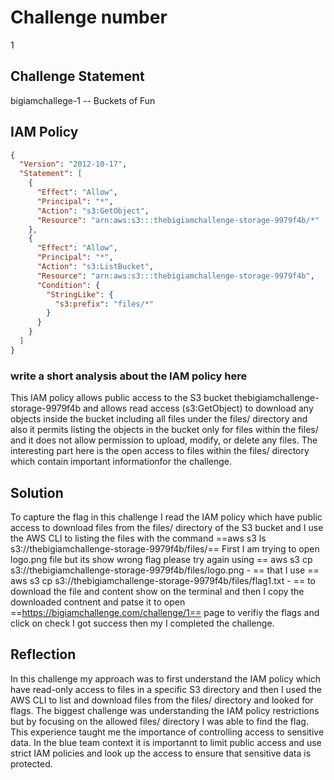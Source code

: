 # Challenge number
1

## Challenge Statement

bigiamchallege-1 -- Buckets of Fun

## IAM Policy

```json
{
  "Version": "2012-10-17",
  "Statement": [
    {
      "Effect": "Allow",
      "Principal": "*",
      "Action": "s3:GetObject",
      "Resource": "arn:aws:s3:::thebigiamchallenge-storage-9979f4b/*"
    },
    {
      "Effect": "Allow",
      "Principal": "*",
      "Action": "s3:ListBucket",
      "Resource": "arn:aws:s3:::thebigiamchallenge-storage-9979f4b",
      "Condition": {
        "StringLike": {
          "s3:prefix": "files/*"
        }
      }
    }
  ]
}

```

### write a short analysis about the IAM policy here

This IAM policy allows public access to the S3 bucket thebigiamchallenge-storage-9979f4b and allows read access (s3:GetObject) to download any objects inside the bucket including all files under the files/ directory and also it permits listing the objects in the bucket only for files within the files/ and it does not allow permission to upload, modify, or delete any files. The interesting part here is the open access to files within the files/ directory which contain important informationfor the challenge.


## Solution

To capture the flag in this challenge I read the IAM policy which have public access to download files from the files/ directory of the S3 bucket and I use the AWS CLI to listing the files with the command ==aws s3 ls s3://thebigiamchallenge-storage-9979f4b/files/==  First I am trying to open logo.png file but its show wrong flag please try again using == aws s3 cp s3://thebigiamchallenge-storage-9979f4b/files/logo.png - == that I use == aws s3 cp s3://thebigiamchallenge-storage-9979f4b/files/flag1.txt - == to download the file and content show on the terminal and then I copy the downloaded contnent and patse it to open ==https://bigiamchallenge.com/challenge/1== page to verifiy the flags and click on check I got success then my  I completed the challenge. 


## Reflection


In this challenge my approach was to first understand the IAM policy which have read-only access to files in a specific S3 directory and then I used the AWS CLI to list and download files from the files/ directory and looked for flags. The biggest challenge was understanding the IAM policy restrictions but by focusing on the allowed files/ directory I was able to find the flag. This experience taught me the importance of controlling access to sensitive data. In the blue team context it is importannt to limit public access and use strict IAM policies and look up the access to ensure that sensitive data is protected.


